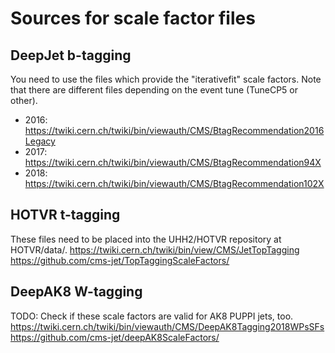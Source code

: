 # Sources for scale factor files

## DeepJet b-tagging

You need to use the files which provide the "iterativefit" scale factors. Note that there are different files depending on the event tune (TuneCP5 or other).
- 2016: https://twiki.cern.ch/twiki/bin/viewauth/CMS/BtagRecommendation2016Legacy
- 2017: https://twiki.cern.ch/twiki/bin/viewauth/CMS/BtagRecommendation94X
- 2018: https://twiki.cern.ch/twiki/bin/viewauth/CMS/BtagRecommendation102X

## HOTVR t-tagging

These files need to be placed into the UHH2/HOTVR repository at HOTVR/data/.
https://twiki.cern.ch/twiki/bin/view/CMS/JetTopTagging
https://github.com/cms-jet/TopTaggingScaleFactors/

## DeepAK8 W-tagging

TODO: Check if these scale factors are valid for AK8 PUPPI jets, too.
https://twiki.cern.ch/twiki/bin/viewauth/CMS/DeepAK8Tagging2018WPsSFs
https://github.com/cms-jet/deepAK8ScaleFactors/
